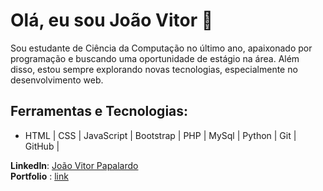 # Olá, eu sou João Vitor 👋

Sou estudante de Ciência da Computação no último ano, apaixonado por programação e buscando uma oportunidade de estágio na área. Além disso, estou sempre explorando novas tecnologias, especialmente no desenvolvimento web.

## Ferramentas e Tecnologias:

- HTML  |  CSS  |  JavaScript  |  Bootstrap  |  PHP  |  MySql  |  Python  |  Git  |  GitHub |




**LinkedIn**: [João Vitor Papalardo](https://www.linkedin.com/in/joaopapalardo/)  
**Portfolio** : [link](https://joaovitorpapalardo.github.io/joao-papalardo/)

